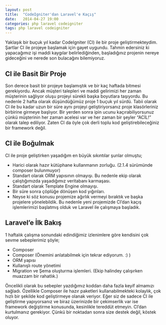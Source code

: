 ```yaml
---
layout: post
title:  "CodeIgniter'dan Laravel'e Kaçış"
date:   2014-04-27 19:00
categories: php laravel codeigniter
tags: php laravel codeigniter
---
```


Yaklaşık bir buçuk yıl kadar CodeIgniter (CI) ile bir proje geliştirmekteydim. Şartlar CI ile projeye başlamak için gayet uygundu. Tahmin edersiniz ki yapacağımız işi maddi kaygılar belirlediğinden, başladığınız projenin nereye gideceğini ve nerede son bulacağını bilemiyoruz.

## CI ile Basit Bir Proje

Son derece basit bir projeye başlamıştık ve bir kaç haftada bitmesi gerekiyordu. Ancak müşteri talepleri ve maddi gelirimizi her zaman müşterinin sağlıyor oluşu projeyi sürekli başka boyutlara taşıyordu. Bu nedenle 2 hafta olarak düşündüğümüz proje 1 buçuk yıl sürdü. Tabii olarak CI ile bu kadar uzun bir süre aynı projeyi geliştiriyorsanız proje klasörleriniz birbirine girmeye başlıyor. Bir yerden sonra ipin ucunu kaçırabiliyorsunuz çünkü müşterinin her zaman acelesi var ve her zaman bir şeyler “ACİL!” olarak talep ediliyor. Zaten CI da öyle çok derli toplu kod geliştirebileceğiniz bir framework değil.

## CI ile Boğulmak

CI ile proje geliştirken yaşadığım en büyük sıkıntılar şunlar olmuştu;

* Harici olarak hazır kütüphane kullanmanın zorluğu. (2.1.4 sürümünde composer bulunmuyor)
* Standart olarak ORM yapısının olmayışı. Bu nedenle ekip olarak çalıştığımızda yaşadığımız veritabanı karmaşası.
* Standart olarak Template Engine olmayışı.
* Bir süre sonra çöplüğe dönüşen kod yığınları.
* Neyse ki söz konusu projemize ağırlık vermeyi bıraktık ve başka projelere yönelebildik. Bu nedenle yeni projemizde CI’dan kaçış işlemlerimizi başlatmış olduk ve Laravel ile çalışmaya başladık.

## Laravel’e İlk Bakış

1 haftalık çalışma sonundaki edindiğimiz izlenimlere göre kendisini çok sevme sebeplerimiz şöyle;

* Composer
* Composer (Önemini anlatabilmek için tekrar ediyorum. :) )
* ORM yapısı
* Kullanışlı route yönetimi
* Migration ve Şema oluşturma işlemleri. (Ekip halindey çalışırken muazzam bir rahatlık.)

Öncelikli olarak bu sebepler yazdığımız koddan daha fazla keyif almamızı sağladı. Özellikle Composer ile hazır paketleri kullanabilmekteki kolaylık, çok hızlı bir şekilde kod geliştirmeye olanak veriyor. Eğer siz de sadece CI ile geliştirme yapıyorsanız ve biraz üzerinizde bir çekimserlik var ise framework değiştirme konusunda, kesinlikle tereddüt etmeyin. CI’dan kurtulmanız gerekiyor. Çünkü bir noktadan sonra size destek değil, köstek oluyor.
